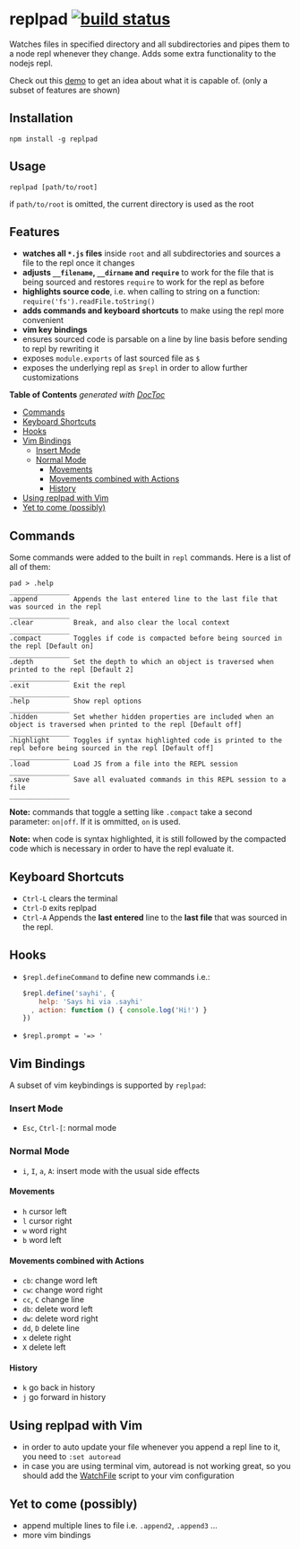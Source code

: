 # replpad [![build status](https://secure.travis-ci.org/thlorenz/replpad.png)](http://next.travis-ci.org/thlorenz/replpad)

Watches files in specified directory and all subdirectories and pipes them to a node repl whenever they change. Adds some extra
functionality to the nodejs repl.

Check out this [demo](http://youtu.be/AuGPd-AAl-8) to get an idea about what it is capable of. (only a subset of
features are shown)

## Installation

    npm install -g replpad

## Usage

    replpad [path/to/root]

if `path/to/root` is omitted, the current directory is used as the root

## Features

- **watches all `*.js` files** inside `root` and all subdirectories and sources a file to the repl once it changes
- **adjusts `__filename`, `__dirname` and `require`** to work for the file that is being sourced and restores `require` to work
  for the repl as before
- **highlights source code**, i.e. when calling to string on a function: `require('fs').readFile.toString()`
- **adds commands and keyboard shortcuts** to make using the repl more convenient
- **vim key bindings**
- ensures sourced code is parsable on a line by line basis before sending to repl by rewriting it
- exposes `module.exports` of last sourced file as `$`
- exposes the underlying repl as `$repl` in order to allow further customizations

**Table of Contents**  *generated with [DocToc](http://doctoc.herokuapp.com/)*

- [Commands](#commands)
- [Keyboard Shortcuts](#keyboard-shortcuts)
- [Hooks](#hooks)
- [Vim Bindings](#vim-bindings)
  - [Insert Mode](#insert-mode)
  - [Normal Mode](#normal-mode)
    - [Movements](#movements)
    - [Movements combined with Actions](#movements-combined-with-actions)
    - [History](#history)
- [Using replpad with Vim](#using-replpad-with-vim)
- [Yet to come (possibly)](#yet-to-come-possibly)

## Commands

Some commands were added to the built in `repl` commands. Here is a list of all of them:

```
pad > .help
_______________
.append         Appends the last entered line to the last file that was sourced in the repl
_______________
.clear          Break, and also clear the local context
_______________
.compact        Toggles if code is compacted before being sourced in the repl [Default on]
_______________
.depth          Set the depth to which an object is traversed when printed to the repl [Default 2]
_______________
.exit           Exit the repl
_______________
.help           Show repl options
_______________
.hidden         Set whether hidden properties are included when an object is traversed when printed to the repl [Default off]
_______________
.highlight      Toggles if syntax highlighted code is printed to the repl before being sourced in the repl [Default off]
_______________
.load           Load JS from a file into the REPL session
_______________
.save           Save all evaluated commands in this REPL session to a file
_______________
```

**Note:** commands that toggle a setting like `.compact` take a second parameter: `on|off`. If it is ommitted, `on` is
used.

**Note:** when code is syntax highlighted, it is still followed by the compacted code which is necessary in order to
have the repl evaluate it.

## Keyboard Shortcuts

- `Ctrl-L` clears the terminal
- `Ctrl-D` exits replpad
- `Ctrl-A` Appends the **last entered** line to the **last file** that was sourced in the repl.

## Hooks

- `$repl.defineCommand` to define new commands i.e.: 

  ```js
  $repl.define('sayhi', { 
      help: 'Says hi via .sayhi'
    , action: function () { console.log('Hi!') }
  })
  ```
- `$repl.prompt = '=> '`

## Vim Bindings

A subset of vim keybindings is supported by `replpad`:

### Insert Mode

- `Esc`, `Ctrl-[`: normal mode

### Normal Mode

- `i`, `I`, `a`, `A`: insert mode with the usual side effects

#### Movements

- `h` cursor left
- `l` cursor right
- `w` word right
- `b` word left

#### Movements combined with Actions

- `cb`: change word left
- `cw`: change word right
- `cc`, `C` change line
- `db`: delete word left
- `dw`: delete word right
- `dd`, `D` delete line
- `x` delete right
- `X` delete left

#### History

- `k` go back in history
- `j` go forward in history

## Using replpad with Vim

- in order to auto update your file whenever you append a repl line to it, you need to `:set autoread`
- in case you are using terminal vim, autoread is not working great, so you should add the
  [WatchFile](http://vim.wikia.com/wiki/Have_Vim_check_automatically_if_the_file_has_changed_externally) script to your
  vim configuration

## Yet to come (possibly)

- append multiple lines to file i.e. `.append2`, `.append3` ...
- more vim bindings
